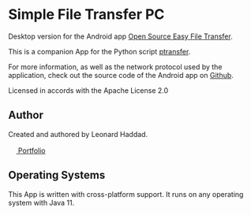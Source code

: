 # Simple File Transfer PC

Desktop version for the Android app <a href="https://play.google.com/store/apps/details?id=software.isratech.filetransferos" target="_blank">Open Source Easy File Transfer</a>.

This is a companion App for the Python script <a href="https://github.com/leolion3/Portfolio/tree/master/Python/FileSender" target="_blank">ptransfer</a>.

For more information, as well as the network protocol used by the application, check out the source code of the Android app on <a href="https://github.com/leolion3/Simple-File-Transferer-Android" target="_blank">Github</a>.

Licensed in accords with the Apache License 2.0

## Author

Created and authored by Leonard Haddad.

<a href="https://leolion3.github.io/Portfolio" target="_blank"><img src="https://raw.githubusercontent.com/danielcranney/readme-generator/main/public/icons/socials/github.svg" width="16" height="16"> Portfolio</a>

## Operating Systems

This App is written with cross-platform support. It runs on any operating system with Java 11. 
